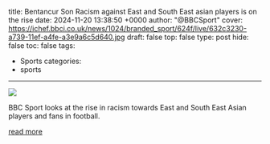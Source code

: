 title: Bentancur Son Racism against East and South East asian players is on the rise
date: 2024-11-20 13:38:50 +0000
author: "@BBCSport"
cover: https://ichef.bbci.co.uk/news/1024/branded_sport/624f/live/632c3230-a739-11ef-a4fe-a3e9a6c5d640.jpg
draft: false
top: false
type: post
hide: false
toc: false
tags:
  - Sports
categories:
  - sports
---

![](https://ichef.bbci.co.uk/news/1024/branded_sport/624f/live/632c3230-a739-11ef-a4fe-a3e9a6c5d640.jpg)

BBC Sport looks at the rise in racism towards East and South East Asian players and fans in football.

[read more](https://www.bbc.com/sport/football/articles/cde7p7yy6nno)
